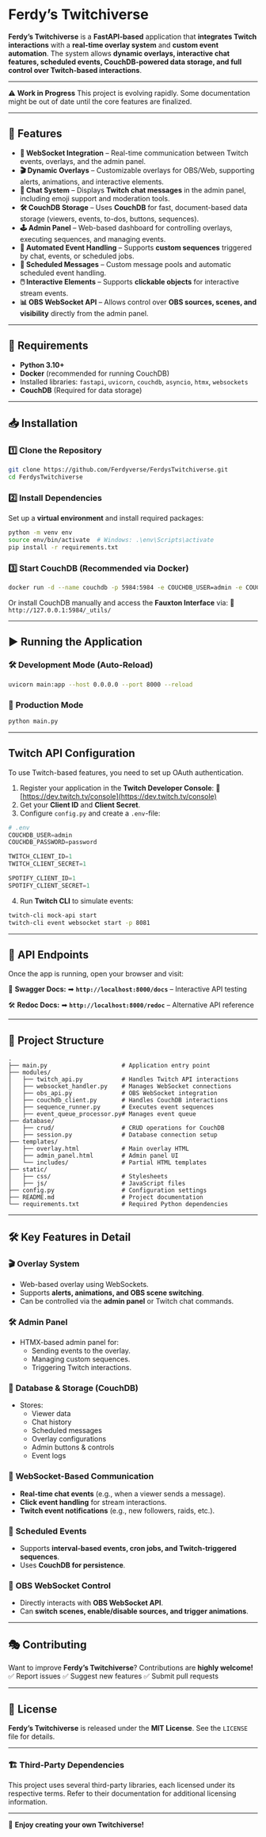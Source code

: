 # **Ferdy’s Twitchiverse**

**Ferdy’s Twitchiverse** is a **FastAPI-based** application that **integrates Twitch interactions** with a **real-time overlay system** and **custom event automation**. The system allows **dynamic overlays, interactive chat features, scheduled events, CouchDB-powered data storage, and full control over Twitch-based interactions**.

---

⚠️ **Work in Progress**
This project is evolving rapidly. Some documentation might be out of date until the core features are finalized.

---

## 🚀 **Features**

- **📡 WebSocket Integration** – Real-time communication between Twitch events, overlays, and the admin panel.
- **🎬 Dynamic Overlays** – Customizable overlays for OBS/Web, supporting alerts, animations, and interactive elements.
- **📜 Chat System** – Displays **Twitch chat messages** in the admin panel, including emoji support and moderation tools.
- **🛠️ CouchDB Storage** – Uses **CouchDB** for fast, document-based data storage (viewers, events, to-dos, buttons, sequences).
- **🕹️ Admin Panel** – Web-based dashboard for controlling overlays, executing sequences, and managing events.
- **🔧 Automated Event Handling** – Supports **custom sequences** triggered by chat, events, or scheduled jobs.
- **📅 Scheduled Messages** – Custom message pools and automatic scheduled event handling.
- **🖱️ Interactive Elements** – Supports **clickable objects** for interactive stream events.
- **📊 OBS WebSocket API** – Allows control over **OBS sources, scenes, and visibility** directly from the admin panel.

---

## 📌 **Requirements**

- **Python 3.10+**
- **Docker** (recommended for running CouchDB)
- Installed libraries: `fastapi`, `uvicorn`, `couchdb`, `asyncio`, `htmx`, `websockets`
- **CouchDB** (Required for data storage)

---

## 📥 **Installation**

### 1️⃣ Clone the Repository

```bash
git clone https://github.com/Ferdyverse/FerdysTwitchiverse.git
cd FerdysTwitchiverse
```

### 2️⃣ Install Dependencies

Set up a **virtual environment** and install required packages:

```bash
python -m venv env
source env/bin/activate  # Windows: .\env\Scripts\activate
pip install -r requirements.txt
```

### 3️⃣ Start CouchDB (Recommended via Docker)

```bash
docker run -d --name couchdb -p 5984:5984 -e COUCHDB_USER=admin -e COUCHDB_PASSWORD=password couchdb
```

Or install CouchDB manually and access the **Fauxton Interface** via:
🔗 `http://127.0.0.1:5984/_utils/`

---

## ▶ **Running the Application**

### 🛠 **Development Mode (Auto-Reload)**

```bash
uvicorn main:app --host 0.0.0.0 --port 8000 --reload
```

### 🚀 **Production Mode**

```bash
python main.py
```

---

## **Twitch API Configuration**
To use Twitch-based features, you need to set up OAuth authentication.

1. Register your application in the **Twitch Developer Console**:
   🔗 [https://dev.twitch.tv/console](https://dev.twitch.tv/console)
2. Get your **Client ID** and **Client Secret**.
3. Configure `config.py` and create a `.env`-file:

```python
# .env
COUCHDB_USER=admin
COUCHDB_PASSWORD=password

TWITCH_CLIENT_ID=1
TWITCH_CLIENT_SECRET=1

SPOTIFY_CLIENT_ID=1
SPOTIFY_CLIENT_SECRET=1
```

4. Run **Twitch CLI** to simulate events:

```bash
twitch-cli mock-api start
twitch-cli event websocket start -p 8081
```

---

## 🔗 **API Endpoints**

Once the app is running, open your browser and visit:

📜 **Swagger Docs:**
➡ **`http://localhost:8000/docs`** – Interactive API testing

🛠 **Redoc Docs:**
➡ **`http://localhost:8000/redoc`** – Alternative API reference

---

## 📂 **Project Structure**

```
.
├── main.py                     # Application entry point
├── modules/
│   ├── twitch_api.py           # Handles Twitch API interactions
│   ├── websocket_handler.py    # Manages WebSocket connections
│   ├── obs_api.py              # OBS WebSocket integration
│   ├── couchdb_client.py       # Handles CouchDB interactions
│   ├── sequence_runner.py      # Executes event sequences
│   ├── event_queue_processor.py# Manages event queue
├── database/
│   ├── crud/                   # CRUD operations for CouchDB
│   ├── session.py              # Database connection setup
├── templates/
│   ├── overlay.html            # Main overlay HTML
│   ├── admin_panel.html        # Admin panel UI
│   └── includes/               # Partial HTML templates
├── static/
│   ├── css/                    # Stylesheets
│   ├── js/                     # JavaScript files
├── config.py                   # Configuration settings
├── README.md                   # Project documentation
└── requirements.txt            # Required Python dependencies
```

---

## **🛠 Key Features in Detail**

### 🎬 **Overlay System**
- Web-based overlay using WebSockets.
- Supports **alerts, animations, and OBS scene switching**.
- Can be controlled via the **admin panel** or Twitch chat commands.

### 🛠️ **Admin Panel**
- HTMX-based admin panel for:
  - Sending events to the overlay.
  - Managing custom sequences.
  - Triggering Twitch interactions.

### 📜 **Database & Storage (CouchDB)**
- Stores:
  - Viewer data
  - Chat history
  - Scheduled messages
  - Overlay configurations
  - Admin buttons & controls
  - Event logs

### 📡 **WebSocket-Based Communication**
- **Real-time chat events** (e.g., when a viewer sends a message).
- **Click event handling** for stream interactions.
- **Twitch event notifications** (e.g., new followers, raids, etc.).

### 📅 **Scheduled Events**
- Supports **interval-based events, cron jobs, and Twitch-triggered sequences**.
- Uses **CouchDB for persistence**.

### 🔧 **OBS WebSocket Control**
- Directly interacts with **OBS WebSocket API**.
- Can **switch scenes, enable/disable sources, and trigger animations**.

---

## 🎭 **Contributing**

Want to improve **Ferdy’s Twitchiverse**? Contributions are **highly welcome!**
✅ Report issues
✅ Suggest new features
✅ Submit pull requests

---

## 📜 **License**

**Ferdy’s Twitchiverse** is released under the **MIT License**. See the `LICENSE` file for details.

---

### 🏗 **Third-Party Dependencies**
This project uses several third-party libraries, each licensed under its respective terms. Refer to their documentation for additional licensing information.

---

🚀 **Enjoy creating your own Twitchiverse!**
